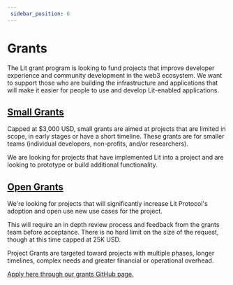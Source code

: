 ```yaml
--- 
 sidebar_position: 6
--- 
```

  
 # Grants

The Lit grant program is looking to fund projects that improve developer experience and community development in the web3 ecosystem. We want to support those who are building the infrastructure and applications that will make it easier for people to use and develop Lit-enabled applications.

## [Small Grants](https://github.com/LIT-Protocol/LitGrants/tree/main/small-grants)
Capped at $3,000 USD, small grants are aimed at projects that are limited in scope, in early stages or have a short timeline. These grants are for smaller teams (individual developers, non-profits, and/or researchers).

We are looking for projects that have implemented Lit into a project and are looking to prototype or build additional functionality.

## [Open Grants](https://github.com/LIT-Protocol/LitGrants/tree/main/open-grants)
We're looking for projects that will significantly increase Lit Protocol's adoption and open use new use cases for the project.

This will require an in depth review process and feedback from the grants team before acceptance. There is no hard limit on the size of the request, though at this time capped at 25K USD.

Project Grants are targeted toward projects with multiple phases, longer timelines, complex needs and greater financial or operational overhead.

[Apply here through our grants GitHub page.](https://github.com/LIT-Protocol/LitGrants)

